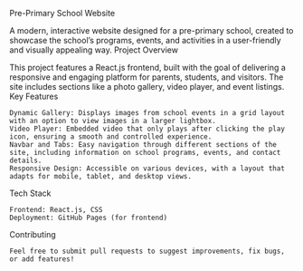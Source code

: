Pre-Primary School Website

A modern, interactive website designed for a pre-primary school, created to showcase the school’s programs, events, and activities in a user-friendly and visually appealing way.
Project Overview

This project features a React.js frontend, built with the goal of delivering a responsive and engaging platform for parents, students, and visitors. The site includes sections like a photo gallery, video player, and event listings.
Key Features

    Dynamic Gallery: Displays images from school events in a grid layout with an option to view images in a larger lightbox.
    Video Player: Embedded video that only plays after clicking the play icon, ensuring a smooth and controlled experience.
    Navbar and Tabs: Easy navigation through different sections of the site, including information on school programs, events, and contact details.
    Responsive Design: Accessible on various devices, with a layout that adapts for mobile, tablet, and desktop views.

Tech Stack

    Frontend: React.js, CSS
    Deployment: GitHub Pages (for frontend)
Contributing

    Feel free to submit pull requests to suggest improvements, fix bugs, or add features!
